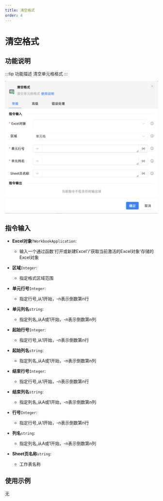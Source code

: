 ```yaml
---
title: 清空格式
order: 4
---
```


# 清空格式

## 功能说明

:::tip 功能描述
清空单元格格式
:::

![清空格式](../../../../assets/清空格式_command.png)

## 指令输入

- **Excel对象**`TWorkbookApplication`: 
    - 输入一个通过函数'打开或新建Excel'/'获取当前激活的Excel对象'存储的Excel对象

- **区域**`Integer`: 
    - 指定格式区域范围

- **单元行号**`Integer`: 
    - 指定行号,从1开始，-n表示倒数第n行

- **单元列名**`string`: 
    - 指定列名,从A或1开始，-n表示倒数第n列

- **起始行号**`Integer`: 
    - 指定行号,从1开始，-n表示倒数第n行

- **起始列名**`string`: 
    - 指定列名,从A或1开始，-n表示倒数第n列

- **结束行号**`Integer`: 
    - 指定行号,从1开始，-n表示倒数第n行

- **结束列名**`string`: 
    - 指定列名,从A或1开始，-n表示倒数第n列

- **行号**`Integer`: 
    - 指定行号,从1开始，-n表示倒数第n行

- **列名**`string`: 
    - 指定列名,从A或1开始，-n表示倒数第n列

- **Sheet页名称**`string`: 
    - 工作表名称

## 使用示例
无


